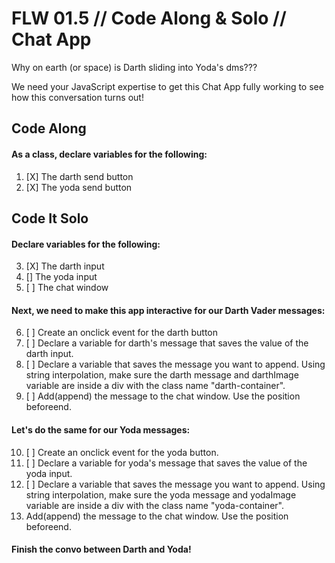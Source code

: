 # FLW 01.5 // Code Along & Solo // Chat App

Why on earth (or space) is Darth sliding into Yoda's dms???

We need your JavaScript expertise to get this Chat App fully working to see how this conversation turns out!

## Code Along

#### As a class, declare variables for the following:
1. [X] The darth send button
2. [X] The yoda send button

## Code It Solo

#### Declare variables for the following:

3. [X] The darth input
4. [] The yoda input
5. [ ] The chat window

#### Next, we need to make this app interactive for our Darth Vader messages:

6. [ ] Create an onclick event for the darth button
7. [ ] Declare a variable for darth's message that saves the value of the darth input.
8. [ ] Declare a variable that saves the message you want to append. Using string interpolation, make sure the darth message and darthImage variable are inside a div with the class name "darth-container".
9. [ ] Add(append) the message to the chat window. Use the position beforeend.


#### Let's do the same for our Yoda messages:

10. [ ] Create an onclick event for the yoda button.
11. [ ] Declare a variable for yoda's message that saves the value of the yoda input.
12. [ ] Declare a variable that saves the message you want to append. Using string interpolation, make sure the yoda message and yodaImage variable are inside a div with the class name "yoda-container".
13. Add(append) the message to the chat window. Use the position beforeend.


#### Finish the convo between Darth and Yoda!